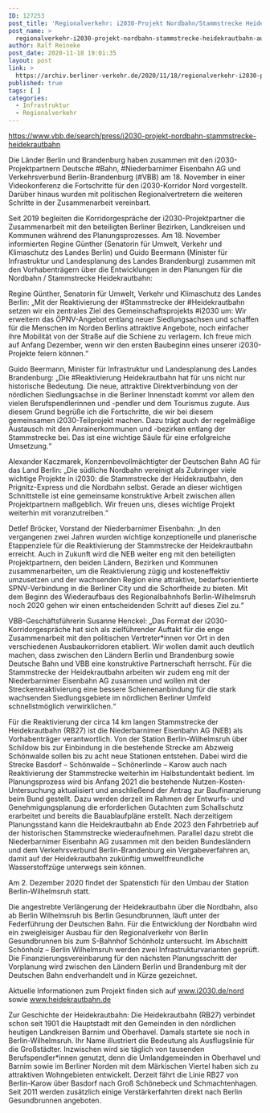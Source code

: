 ```yaml
---
ID: 127253
post_title: 'Regionalverkehr: i2030-Projekt Nordbahn/Stammstrecke Heidekrautbahn, aus VBB'
post_name: >
  regionalverkehr-i2030-projekt-nordbahn-stammstrecke-heidekrautbahn-aus-vbb
author: Ralf Reineke
post_date: 2020-11-18 19:01:35
layout: post
link: >
  https://archiv.berliner-verkehr.de/2020/11/18/regionalverkehr-i2030-projekt-nordbahn-stammstrecke-heidekrautbahn-aus-vbb/
published: true
tags: [ ]
categories:
  - Infrastruktur
  - Regionalverkehr
---
```

https://www.vbb.de/search/press/i2030-projekt-nordbahn-stammstrecke-heidekrautbahn

Die Länder Berlin und Brandenburg haben zusammen mit den i2030-Projektpartnern Deutsche #Bahn, #Niederbarnimer Eisenbahn AG und Verkehrsverbund Berlin-Brandenburg (#VBB) am 18. November in einer Videokonferenz die Fortschritte für den i2030-Korridor Nord vorgestellt. Darüber hinaus wurden mit politischen Regionalvertretern die weiteren Schritte in der Zusammenarbeit vereinbart.

Seit 2019 begleiten die Korridorgespräche der i2030-Projektpartner die Zusammenarbeit mit den beteiligten Berliner Bezirken, Landkreisen und Kommunen während des Planungsprozesses. Am 18. November informierten Regine Günther (Senatorin für Umwelt, Verkehr und Klimaschutz des Landes Berlin) und Guido Beermann (Minister für Infrastruktur und Landesplanung des Landes Brandenburg) zusammen mit den Vorhabenträgern über die Entwicklungen in den Planungen für die Nordbahn / Stammstrecke Heidekrautbahn:

Regine Günther, Senatorin für Umwelt, Verkehr und Klimaschutz des Landes Berlin:
„Mit der Reaktivierung der #Stammstrecke der #Heidekrautbahn setzen wir ein zentrales Ziel des Gemeinschaftsprojekts #i2030 um: Wir erweitern das ÖPNV-Angebot entlang neuer Siedlungsachsen und schaffen für die Menschen im Norden Berlins attraktive Angebote, noch einfacher ihre Mobilität von der Straße auf die Schiene zu verlagern. Ich freue mich auf Anfang Dezember, wenn wir den ersten Baubeginn eines unserer i2030-Projekte feiern können.“

Guido Beermann, Minister für Infrastruktur und Landesplanung des Landes Brandenburg:
„Die #Reaktivierung Heidekrautbahn hat für uns nicht nur historische Bedeutung. Die neue, attraktive Direktverbindung von der nördlichen Siedlungsachse in die Berliner Innenstadt kommt vor allem den vielen Berufspendlerinnen und -pendler und dem Tourismus zugute. Aus diesem Grund begrüße ich die Fortschritte, die wir bei diesem gemeinsamen i2030-Teilprojekt machen. Dazu trägt auch der regelmäßige Austausch mit den Anrainerkommunen und -bezirken entlang der Stammstrecke bei. Das ist eine wichtige Säule für eine erfolgreiche Umsetzung.“

Alexander Kaczmarek, Konzernbevollmächtigter der Deutschen Bahn AG für das Land Berlin:
„Die südliche Nordbahn vereinigt als Zubringer viele wichtige Projekte in i2030: die Stammstrecke der Heidekrautbahn, den Prignitz-Express und die Nordbahn selbst. Gerade an dieser wichtigen Schnittstelle ist eine gemeinsame konstruktive Arbeit zwischen allen Projektpartnern maßgeblich. Wir freuen uns, dieses wichtige Projekt weiterhin mit voranzutreiben.“

Detlef Bröcker, Vorstand der Niederbarnimer Eisenbahn:
„In den vergangenen zwei Jahren wurden wichtige konzeptionelle und planerische Etappenziele für die Reaktivierung der Stammstrecke der Heidekrautbahn erreicht. Auch in Zukunft wird die NEB weiter eng mit den beteiligten Projektpartnern, den beiden Ländern, Bezirken und Kommunen zusammenarbeiten, um die Reaktivierung zügig und kosteneffektiv umzusetzen und der wachsenden Region eine attraktive, bedarfsorientierte SPNV-Verbindung in die Berliner City und die Schorfheide zu bieten. Mit dem Beginn des Wiederaufbaus des Regionalbahnhofs Berlin-Wilhelmsruh noch 2020 gehen wir einen entscheidenden Schritt auf dieses Ziel zu.“

VBB-Geschäftsführerin Susanne Henckel:
„Das Format der i2030-Korridorgespräche hat sich als zielführender Auftakt für die enge Zusammenarbeit mit den politischen Vertreter*innen vor Ort in den verschiedenen Ausbaukorridoren etabliert. Wir wollen damit auch deutlich machen, dass zwischen den Ländern Berlin und Brandenburg sowie Deutsche Bahn und VBB eine konstruktive Partnerschaft herrscht. Für die Stammstrecke der Heidekrautbahn arbeiten wir zudem eng mit der Niederbarnimer Eisenbahn AG zusammen und wollen mit der Streckenreaktivierung eine bessere Schienenanbindung für die stark wachsenden Siedlungsgebiete im nördlichen Berliner Umfeld schnellstmöglich verwirklichen.“

Für die Reaktivierung der circa 14 km langen Stammstrecke der Heidekrautbahn (RB27) ist die Niederbarnimer Eisenbahn AG (NEB) als Vorhabenträger verantwortlich. Von der Station Berlin-Wilhelmsruh über Schildow bis zur Einbindung in die bestehende Strecke am Abzweig Schönwalde sollen bis zu acht neue Stationen entstehen. Dabei wird die Strecke Basdorf – Schönwalde – Schönerlinde – Karow auch nach Reaktivierung der Stammstrecke weiterhin im Halbstundentakt bedient. Im Planungsprozess wird bis Anfang 2021 die bestehende Nutzen-Kosten-Untersuchung aktualisiert und anschließend der Antrag zur Baufinanzierung beim Bund gestellt. Dazu werden derzeit im Rahmen der Entwurfs- und Genehmigungsplanung die erforderlichen Gutachten zum Schallschutz erarbeitet und bereits die Bauablaufpläne erstellt. Nach derzeitigem Planungsstand kann die Heidekrautbahn ab Ende 2023 den Fahrbetrieb auf der historischen Stammstrecke wiederaufnehmen. Parallel dazu strebt die Niederbarnimer Eisenbahn AG zusammen mit den beiden Bundesländern und dem Verkehrsverbund Berlin-Brandenburg ein Vergabeverfahren an, damit auf der Heidekrautbahn zukünftig umweltfreundliche Wasserstoffzüge unterwegs sein können.

Am 2. Dezember 2020 findet der Spatenstich für den Umbau der Station Berlin-Wilhelmsruh statt.

Die angestrebte Verlängerung der Heidekrautbahn über die Nordbahn, also ab Berlin Wilhelmsruh bis Berlin Gesundbrunnen, läuft unter der Federführung der Deutschen Bahn. Für die Entwicklung der Nordbahn wird ein zweigleisiger Ausbau für den Regionalverkehr von Berlin Gesundbrunnen bis zum S-Bahnhof Schönholz untersucht. Im Abschnitt Schönholz – Berlin Wilhelmsruh werden zwei Infrastrukturvarianten geprüft. Die Finanzierungsvereinbarung für den nächsten Planungsschritt der Vorplanung wird zwischen den Ländern Berlin und Brandenburg mit der Deutschen Bahn endverhandelt und in Kürze gezeichnet.

Aktuelle Informationen zum Projekt finden sich auf www.i2030.de/nord sowie www.heidekrautbahn.de

Zur Geschichte der Heidekrautbahn:
Die Heidekrautbahn (RB27) verbindet schon seit 1901 die Hauptstadt mit den Gemeinden in den nördlichen heutigen Landkreisen Barnim und Oberhavel. Damals startete sie noch in Berlin-Wilhelmsruh. Ihr Name illustriert die Bedeutung als Ausflugslinie für die Großstädter. Inzwischen wird sie täglich von tausenden Berufspendler*innen genutzt, denn die Umlandgemeinden in Oberhavel und Barnim sowie im Berliner Norden mit dem Märkischen Viertel haben sich zu attraktiven Wohngebieten entwickelt. Derzeit fährt die Linie RB27 von Berlin-Karow über Basdorf nach Groß Schönebeck und Schmachtenhagen. Seit 2011 werden zusätzlich einige Verstärkerfahrten direkt nach Berlin Gesundbrunnen angeboten.